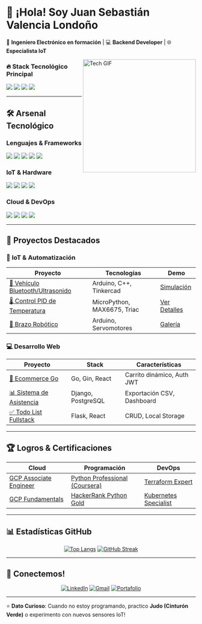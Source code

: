 # 👋 ¡Hola! Soy **Juan Sebastián Valencia Londoño** 

🚀 **Ingeniero Electrónico en formación** | 💻 **Backend Developer** | 🌐 **Especialista IoT**

<img align="right" src="https://media.giphy.com/media/qgQUggAC3Pfv687qPC/giphy.gif" width="300" alt="Tech GIF">

### 🔥 **Stack Tecnológico Principal**
![](https://img.shields.io/badge/Python-Expert-3776AB?logo=python&logoColor=white)
![](https://img.shields.io/badge/Go(golang)-Avanzado-00ADD8?logo=go&logoColor=white)
![](https://img.shields.io/badge/IoT-Specialist-00979D?logo=arduino&logoColor=white)
![](https://img.shields.io/badge/Cloud-Google_Cloud-4285F4?logo=google-cloud&logoColor=white)

---

## 🛠 **Arsenal Tecnológico**

### **Lenguajes & Frameworks**
<div>
  <img src="https://img.shields.io/badge/Python-3776AB?style=flat&logo=python&logoColor=white">
  <img src="https://img.shields.io/badge/Go-00ADD8?style=flat&logo=go&logoColor=white">
  <img src="https://img.shields.io/badge/Django-092E20?style=flat&logo=django&logoColor=white">
  <img src="https://img.shields.io/badge/Flask-000000?style=flat&logo=flask&logoColor=white">
  <img src="https://img.shields.io/badge/React-61DAFB?style=flat&logo=react&logoColor=black">
</div>

### **IoT & Hardware**
<div>
  <img src="https://img.shields.io/badge/Arduino-00979D?style=flat&logo=arduino&logoColor=white">
  <img src="https://img.shields.io/badge/ESP32-00A0E3?style=flat&logo=esp32&logoColor=white">
  <img src="https://img.shields.io/badge/Raspberry_Pi-C51A4A?style=flat&logo=raspberry-pi&logoColor=white">
  <img src="https://img.shields.io/badge/C++-00599C?style=flat&logo=c%2B%2B&logoColor=white">
</div>

### **Cloud & DevOps**
<div>
  <img src="https://img.shields.io/badge/Google_Cloud-4285F4?style=flat&logo=google-cloud&logoColor=white">
  <img src="https://img.shields.io/badge/Kubernetes-326CE5?style=flat&logo=kubernetes&logoColor=white">
  <img src="https://img.shields.io/badge/Terraform-5C4EE8?style=flat&logo=terraform&logoColor=white">
  <img src="https://img.shields.io/badge/Docker-2496ED?style=flat&logo=docker&logoColor=white">
</div>

---

## 🌟 **Proyectos Destacados**

### 🤖 **IoT & Automatización**
| Proyecto | Tecnologías | Demo |
|----------|-------------|------|
| [🚗 Vehículo Bluetooth/Ultrasonido](https://github.com/anidroid1184/Robot-arduino) | Arduino, C++, Tinkercad | [Simulación](https://tinkercad.com/things/c5Q1B032xxT) |
| [🌡️ Control PID de Temperatura](https://github.com/anidroid1184/control-temperatura-PID) | MicroPython, MAX6675, Triac | [Ver Detalles](https://github.com/anidroid1184/control-temperatura-PID) |
| [🤖 Brazo Robótico](https://github.com/anidroid1184/proyectos-arduino) | Arduino, Servomotores | [Galería](https://github.com/anidroid1184/proyectos-arduino) |

### 💻 **Desarrollo Web**
<div align="center">
  
| Proyecto | Stack | Características | 
|----------|-------|-----------------|
| [🛒 Ecommerce Go](https://github.com/anidroid1184/Ecommerce-service) | Go, Gin, React | Carrito dinámico, Auth JWT |
| [📊 Sistema de Asistencia](https://github.com/anidroid1184/attendance-system) | Django, PostgreSQL | Exportación CSV, Dashboard |
| [✅ Todo List Fullstack](https://github.com/anidroid1184/to-do-list-python) | Flask, React | CRUD, Local Storage |

</div>

---

## 🏆 **Logros & Certificaciones**

<div align="center">
  
| **Cloud** | **Programación** | **DevOps** |
|-----------|------------------|------------|
| [GCP Associate Engineer](https://www.cloudskillsboost.google/public_profiles/3f6b69e3-75db-448f-9bf2-5b4f825c2be9) | [Python Professional (Coursera)](https://coursera.org/share/cb511889ab04eea636be178a3769fe74) | [Terraform Expert](https://www.cloudskillsboost.google/public_profiles/3f6b69e3-75db-448f-9bf2-5b4f825c2be9) |
| [GCP Fundamentals](https://www.cloudskillsboost.google/public_profiles/3f6b69e3-75db-448f-9bf2-5b4f825c2be9) | [HackerRank Python Gold](https://www.hackerrank.com/certificates/d18b90a49c35) | [Kubernetes Specialist](https://www.cloudskillsboost.google/public_profiles/3f6b69e3-75db-448f-9bf2-5b4f825c2be9) |

</div>

---

## 📊 **Estadísticas GitHub**

<div align="center">
  
[![Top Langs](https://github-readme-stats.vercel.app/api/top-langs/?username=anidroid1184&layout=compact&theme=radical)](https://github.com/anidroid1184)
[![GitHub Streak](https://streak-stats.demolab.com/?user=anidroid1184&theme=dark)](https://git.io/streak-stats)

</div>

---

## 🤝 **Conectemos!**

<div align="center">

[![LinkedIn](https://img.shields.io/badge/LinkedIn-Connect-blue?style=for-the-badge&logo=linkedin)](https://www.linkedin.com/in/juan-sebastian-valencia-londo%C3%B1o-b085522b5/)
[![Gmail](https://img.shields.io/badge/Gmail-Contact-red?style=for-the-badge&logo=gmail)](mailto:valencialondonojuansebastian@gmail.com)
[![Portafolio](https://img.shields.io/badge/Portafolio-Visita_Proyectos-2ecc71?style=for-the-badge)](https://app.netlify.com/teams/anidroid1184/overview)

</div>

---

⭐ **Dato Curioso**: Cuando no estoy programando, practico **Judo (Cinturón Verde)** o experimento con nuevos sensores IoT!
